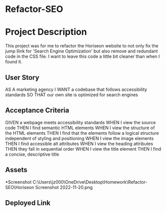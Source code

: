 # Refactor-SEO
# Project Description
This project was for me to refactor the Horiseon website to not only fix the jump llink for 'Search Engine Optimization' but also remove and redundant code in the CSS file. I want to leave this code a little bit cleaner than when I found it. 

## User Story
AS A marketing agency
I WANT a codebase that follows accessibility standards
SO THAT our own site is optimized for search engines

## Acceptance Criteria 
GIVEN a webpage meets accessibility standards
WHEN I view the source code
THEN I find semantic HTML elements
WHEN I view the structure of the HTML elements
THEN I find that the elements follow a logical structure independent of styling and positioning
WHEN I view the image elements
THEN I find accessible alt attributes
WHEN I view the heading attributes
THEN they fall in sequential order
WHEN I view the title element
THEN I find a concise, descriptive title

## Assets
*Screenshot
C:\Users\jz000\OneDrive\Desktop\Homework\Refactor-SEO\Horiseon Screenshot 2022-11-20.png

## Deployed Link
